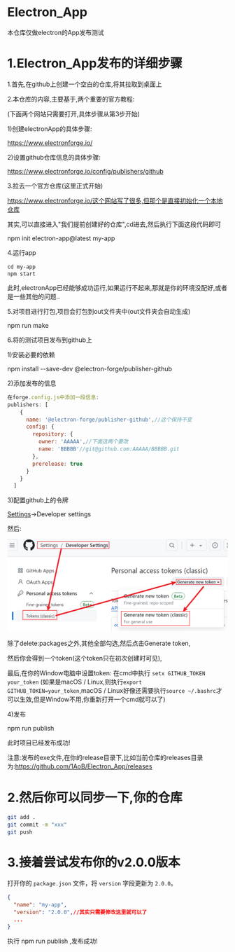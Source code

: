 # Electron_App
本仓库仅做electron的App发布测试

# 1.Electron_App发布的详细步骤

1.首先,在github上创建一个空白的仓库,将其拉取到桌面上

2.本仓库的内容,主要基于,两个重要的官方教程:

(下面两个网站只需要打开,具体步骤从第3步开始)

1)创建electronApp的具体步骤:

https://www.electronforge.io/

2)设置github仓库信息的具体步骤:

https://www.electronforge.io/config/publishers/github

3.拉去一个官方仓库(这里正式开始)

https://www.electronforge.io/这个网站写了很多,但那个是直接初始化一个本地仓库

其实,可以直接进入"我们提前创建好的仓库",cd进去,然后执行下面这段代码即可

npm init electron-app@latest my-app

4.运行app

```
cd my-app
npm start
```

此时,electronApp已经能够成功运行,如果运行不起来,那就是你的环境没配好,或者是一些其他的问题..

5.对项目进行打包,项目会打包到out文件夹中(out文件夹会自动生成)

npm run make

6.将的测试项目发布到github上

1)安装必要的依赖

npm install --save-dev @electron-forge/publisher-github

2)添加发布的信息

```js
在forge.config.js中添加一段信息:
publishers: [
    {
      name: '@electron-forge/publisher-github',//这个保持不变
      config: {
        repository: {
          owner: 'AAAAA',//下面这两个要改
          name: 'BBBBB'//git@github.com:AAAAA/BBBBB.git
        },
        prerelease: true
      }
    }
  ]
```



3)配置github上的令牌

[Settings](https://github.com/settings)->Developer settings

然后:

![image-20240711175905691](./assets/image-20240711175905691.png)

除了delete:packages之外,其他全部勾选,然后点击Generate token,

然后你会得到一个token(这个token只在初次创建时可见),

最后,在你的Window电脑中设置token:  在cmd中执行  `setx GITHUB_TOKEN your_token`  (如果是macOS / Linux,则执行`export GITHUB_TOKEN=your_token`,macOS / Linux好像还需要执行`source ~/.bashrc`才可以生效,但是Window不用,你重新打开一个cmd就可以了)

4)发布

npm run publish

此时项目已经发布成功!

注意:发布的exe文件,在你的release目录下,比如当前仓库的releases目录为:https://github.com/1AoB/Electron_App/releases

# 2.然后你可以同步一下,你的仓库

```bash
git add .
git commit -m "xxx"
git push
```

# 3.接着尝试发布你的v2.0.0版本

打开你的 `package.json` 文件，将 `version` 字段更新为 `2.0.0`。

```json
{
  "name": "my-app",
  "version": "2.0.0",//其实只需要修改这里就可以了
  ...
}
```

执行 npm run publish ,发布成功!
